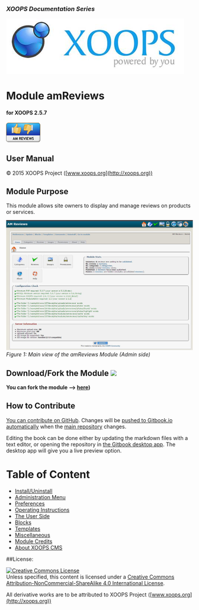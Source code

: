 ### _XOOPS Documentation Series_
![logoXoops.jpg](en/assets/logoXoops.jpg)

# Module amReviews
#### for XOOPS 2.5.7
      
![logoModule.png](en/assets/logoModule.png)
            
## User Manual

© 2015 XOOPS Project ([www.xoops.org](http://xoops.org))    

## Module Purpose 

This module allows site owners to display and manage reviews on products or services.

![image001.png](en/assets/image001.jpg)
*Figure 1: Main view of the amReviews Module (Admin side)*

## Download/Fork the Module ![](http://xoops.org/images/forkit.png) 

**You can fork the module --> [here](https://github.com/XoopsModules25x/amreviews))** 

## How to Contribute

[You can contribute on GitHub](https://github.com/XoopsDocs/amreviews-tutorial). Changes will be [pushed to Gitbook.io automatically](https://www.gitbook.com/book/xoops/amreviews-tutorial/activity) when the [main repository](https://github.com/XoopsDocs/amreviews-tutorial) changes.

Editing the book can be done either by updating the markdown files with a text editor, or opening the repository in [the Gitbook desktop app](https://github.com/GitbookIO/editor/blob/master/README.md). The desktop app will give you a live preview option.

# Table of Content

* [Install/Uninstall](en/book/1install.md)
* [Administration Menu](en/book/2administration.md)
* [Preferences](en/book/3preferences.md)
* [Operating Instructions](en/book/4operations.md)
* [The User Side](en/book/5userside.md)
* [Blocks](en/book/6blocks.md)
* [Templates](en/book/7templates.md)
* [Miscellaneous](en/book/8other.md) 
* [Module Credits](en/book/9credits.md)
* [About XOOPS CMS](en/book/10aboutxoops.md)

##License:

<a rel="license" href="http://creativecommons.org/licenses/by-nc-sa/4.0/"><img alt="Creative Commons License" style="border-width:0" src="https://i.creativecommons.org/l/by-nc-sa/4.0/88x31.png" /></a><br />Unless specified, this content is licensed under a <a rel="license" href="http://creativecommons.org/licenses/by-nc-sa/4.0/">Creative Commons Attribution-NonCommercial-ShareAlike 4.0 International License</a>.

All derivative works are to be attributed to XOOPS Project ([www.xoops.org](http://xoops.org))
